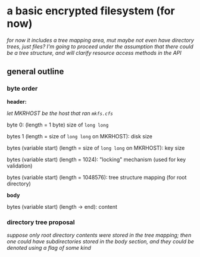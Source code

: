 # a basic encrypted filesystem (for now)
*for now it includes a tree mapping area, mut maybe not even have directory trees, just files?*
*I'm going to proceed under the assumption that there could be a tree structure, and will clarify resource access methods in the API*

## general outline
### byte order
**header:**

*let MKRHOST be the host that ran `mkfs.cfs`*

byte 0: (length = 1 byte) size of `long long`

bytes 1 (length = size of `long long` on MKRHOST): disk size

bytes (variable start) (length = size of `long long` on MKRHOST): key size

bytes (variable start) (length = 1024): "locking" mechanism (used for key validation)

bytes (variable start) (length = 1048576): tree structure mapping (for root directory)

**body**

bytes (variable start) (length -> end): content

### directory tree proposal
*suppose only root directory contents were stored in the tree mapping; then one could have subdirectories stored in the body section, and they could be denoted using a flag of some kind*
